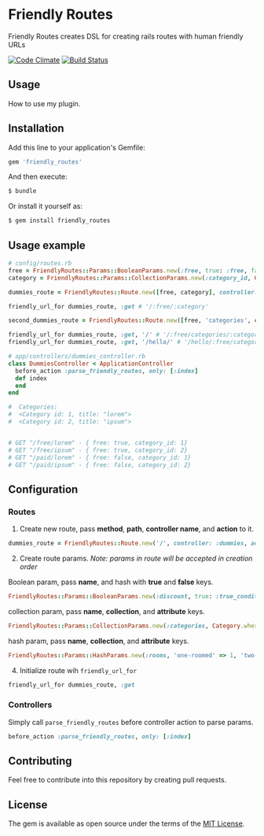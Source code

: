 # Friendly Routes
Friendly Routes creates DSL for creating rails routes with human friendly URLs

[![Code Climate](https://codeclimate.com/github/RoM4iK/friendly_routes/badges/gpa.svg)](https://codeclimate.com/github/RoM4iK/friendly_routes)
[![Build Status](https://travis-ci.org/RoM4iK/friendly_routes.svg?branch=master)](https://travis-ci.org/RoM4iK/friendly_routes)
## Usage
How to use my plugin.

## Installation
Add this line to your application's Gemfile:

```ruby
gem 'friendly_routes'
```

And then execute:
```bash
$ bundle
```

Or install it yourself as:
```bash
$ gem install friendly_routes
```
## Usage example

```ruby
# config/routes.rb
free = FriendlyRoutes::Params::BooleanParams.new(:free, true: :free, false: :paid)
category = FriendlyRoutes::Params::CollectionParams.new(:category_id, Category, :title)

dummies_route = FriendlyRoutes::Route.new([free, category], controller: :dummies, action: :index)

friendly_url_for dummies_route, :get # '/:free/:category'

second_dummies_route = FriendlyRoutes::Route.new([free, 'categories', category], controller: :dummies, action: :index)

friendly_url_for dummies_route, :get, '/' # '/:free/categories/:category'
friendly_url_for dummies_route, :get, '/hello/' # '/hello/:free/categories/:category'

# app/controllers/dummies_controller.rb
class DummiesController < ApplicationController
  before_action :parse_friendly_routes, only: [:index]
  def index
  end
end

#  Categories:
#  <Category id: 1, title: "lorem">
#  <Category id: 2, title: "ipsum">


# GET "/free/lorem" - { free: true, category_id: 1}
# GET "/free/ipsum" - { free: true, category_id: 2}
# GET "/paid/lorem" - { free: false, category_id: 1}
# GET "/paid/ipsum" - { free: false, category_id: 2}
```

## Configuration
### Routes

1. Create new route, pass **method**, **path**, **controller name**, and **action** to it.
```ruby
dummies_route = FriendlyRoutes::Route.new('/', controller: :dummies, action: :index)
```
2. Create route params. *Note: params in route will be accepted in creation order*

Boolean param, pass **name**, and hash with **true** and **false** keys.
```ruby
FriendlyRoutes::Params::BooleanParams.new(:discount, true: :true_condition, false: :false_condition)
```

collection param, pass **name**, **collection**, and **attribute** keys.
```ruby
FriendlyRoutes::Params::CollectionParams.new(:categories, Category.where(active: true), :title)
```

hash param, pass **name**, **collection**, and **attribute** keys.
```ruby
FriendlyRoutes::Params::HashParams.new(:rooms, 'one-roomed' => 1, 'two-roomed' => 2)
```
4. Initialize route wih `friendly_url_for`
```ruby
friendly_url_for dummies_route, :get
```

### Controllers
Simply call `parse_friendly_routes` before controller action to parse params.
```ruby
before_action :parse_friendly_routes, only: [:index]
```

## Contributing
Feel free to contribute into this repository by creating pull requests.

## License
The gem is available as open source under the terms of the [MIT License](http://opensource.org/licenses/MIT).
